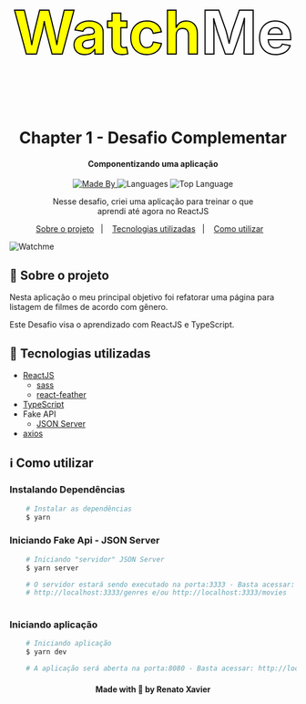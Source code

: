 <p align="center" style="color: yellow; font-weight: bold ;font-size: 11vw; -webkit-text-stroke-width: 2px;
-webkit-text-stroke-color: #000000;">
        Watch<span style="color: white">Me</span>
</p>
  
<h1 align="center">
    Chapter 1 - Desafio Complementar
</h1>

<h4 align="center">
  Componentizando uma aplicação
</h4>

<p align="center">
  <a href="https://www.linkedin.com/in/rafael-martins92/">
    <img alt="Made By" src="https://img.shields.io/static/v1?label=Made%20By&message=Renato%20Xavier&color=6C4FBB&style=for-the-badge">
  </a>

  <img alt="Languages" src="https://img.shields.io/github/languages/count/rnatu/ignite-desafio-componentizando-a-aplicacao?style=for-the-badge">

  <img alt="Top Language" src="https://img.shields.io/github/languages/top/rnatu/ignite-desafio-componentizando-a-aplicacao?style=for-the-badge">
</p>

<p align="center">
Nesse desafio, criei uma aplicação para treinar o que aprendi até agora no ReactJS
</p>

<p align="center">
  <a href="#-sobre-o-projeto">Sobre o projeto</a>&nbsp;&nbsp;&nbsp;|&nbsp;&nbsp;&nbsp;
  <a href="#-tecnologias-utilizadas">Tecnologias utilizadas</a>&nbsp;&nbsp;&nbsp;|&nbsp;&nbsp;&nbsp;
  <a href="#ℹ️-Como-utilizar">Como utilizar</a>&nbsp;&nbsp;&nbsp;
</p>

![Watchme](./public/watchme.gif)

## 📜 Sobre o projeto

Nesta aplicação o meu principal objetivo foi refatorar uma página para listagem de filmes de acordo com gênero.

Este Desafio visa o aprendizado com ReactJS e TypeScript.

## 🚀 Tecnologias utilizadas

- [ReactJS](https://pt-br.reactjs.org/)
  - [sass](https://sass-lang.com/)
  - [react-feather](https://feathericons.com/)
- [TypeScript](https://www.typescriptlang.org/)
- Fake API
  - [JSON Server](https://github.com/typicode/json-server)
- [axios](https://github.com/axios/axios)

## ℹ️ Como utilizar

### Instalando Dependências

```bash
    # Instalar as dependências
    $ yarn
```

### Iniciando Fake Api - JSON Server

```bash
    # Iniciando "servidor" JSON Server
    $ yarn server

    # O servidor estará sendo executado na porta:3333 - Basta acessar: 
    # http://localhost:3333/genres e/ou http://localhost:3333/movies
  
```

### Iniciando aplicação

```bash
    # Iniciando aplicação
    $ yarn dev

    # A aplicação será aberta na porta:8080 - Basta acessar: http://localhost:8080 
```

<h4 align="center">
    Made with 💜 by Renato Xavier
</h4>
